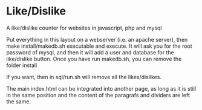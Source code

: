 # Like/Dislike
A like/dislike counter for websites in javascript, php and mysql

Put everything in this layout on a webserver (i.e. an apache server), then make install/makedb.sh executable and execute.
It will ask you for the root password of mysql, and then it will add a user and database for the like/dislike button.
Once you have run makedb.sh, you can remove the folder install

If you want, then in sql/run.sh will remove all the likes/dislikes.

The main index.html can be integrated into another page, as long as it is still in the same position and the content of the paragrafs and dividers are left the same.
